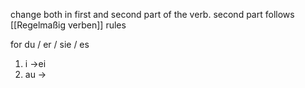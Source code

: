 change both in first and second part of the verb.
second part follows [[Regelmaßig verben]] rules

for du / er / sie / es 
1. i ->ei
2. au -> 